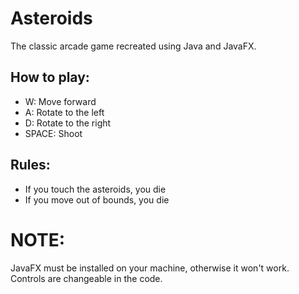 # Asteroids
The classic arcade game recreated using Java and JavaFX.

## How to play:
- W: Move forward
- A: Rotate to the left
- D: Rotate to the right
- SPACE: Shoot

## Rules:
- If you touch the asteroids, you die
- If you move out of bounds, you die

# NOTE:
JavaFX must be installed on your machine, otherwise it won't work.
Controls are changeable in the code.

